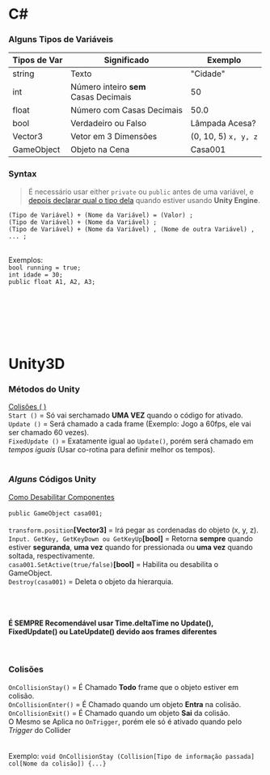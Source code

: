 # C#
### Alguns Tipos de Variáveis

Tipos de Var | Significado | Exemplo
------------ | ----------- | --------
string | Texto | "Cidade"
int | Número inteiro **sem**<br> Casas Decimais | 50
float | Número com Casas Decimais | 50.0
bool | Verdadeiro ou Falso | Lâmpada Acesa?
Vector3 | Vetor em 3 Dimensões | (0, 10, 5) `x, y, z`
GameObject | Objeto na Cena | Casa001

### Syntax

> É necessário usar either `private` ou `public` antes de uma variável, e [depois declarar qual o tipo dela](https://github.com/JoaoSodre/GameDev/blob/master/Unity3D/C%23%20e%20Unity%20(C%C3%B3digos).md#alguns-tipos-de-vari%C3%A1veis) quando estiver usando **Unity Engine**.

`(Tipo de Variável) + (Nome da Variável) = (Valor) ;`<br>
`(Tipo de Variável) + (Nome da Variável) ;`<br>
`(Tipo de Variável) + (Nome da Variável) , (Nome de outra Variável) , ... ;` <br><br>

Exemplos: <br>`bool running = true;`<br> `int idade = 30;`<br> `public float A1, A2, A3;`<br><br>
<!-- protected + var = só pode ser acessada pelo própio algoritmo. --> 

<br><br><br><br>





# Unity3D

### Métodos do Unity

[Colisões ( )](https://github.com/JoaoSodre/GameDev/blob/master/Unity3D/C%23%20e%20Unity%20(C%C3%B3digos).md#colis%C3%B5es)<br>
`Start ()` = Só vai serchamado **UMA VEZ** quando o código for ativado.<br>
`Update ()` = Será chamado a cada frame (Exemplo: Jogo a 60fps, ele vai ser chamado 60 vezes).<br>
`FixedUpdate ()` = Exatamente igual ao `Update()`, porém será chamado em *_tempos iguais_* (Usar co-rotina para definir melhor os tempos).<br><br>

### _Alguns_ Códigos Unity
[Como Desabilitar Componentes](https://unity3d.com/learn/tutorials/topics/scripting/enabling-and-disabling-components?playlist=17117)
<br><br>
`public GameObject casa001;` <br><br>
`transform.position`**[Vector3]** = Irá pegar as cordenadas do objeto (x, y, z).<br>
`Input. GetKey, GetKeyDown ou GetKeyUp`**[bool]** = Retorna **sempre** quando estiver **seguranda**, **uma vez** quando for pressionada ou **uma vez** quando soltada, respectivamente. <br>
`casa001.SetActive(true/false)`**[bool]** = Habilita ou desabilita o GameObject. <br>
`Destroy(casa001)` = Deleta o objeto da hierarquia.<br><br><br><br>
<!-- Mathf.Lerp, Mathf.SmoothStep, Mathf.SmoothDamp -->

**É SEMPRE Recomendável usar Time.deltaTime no Update(), FixedUpdate() ou LateUpdate() devido aos frames diferentes**
<br><br><br>
### Colisões
`OnCollisionStay()` = É Chamado **Todo** frame que o objeto estiver em colisão.<br>
`OnCollisionEnter()` = É Chamado quando um objeto **Entra** na colisão. <br>
`OnCollisionExit()` = É Chamado quando um objeto **Sai** da colisão. <br>
O Mesmo se Aplica no `OnTrigger`, porém ele só é ativado quando pelo _Trigger_ do Collider<br><br><br>
Exemplo: `void OnCollisionStay (Collision[Tipo de informação passada]  col[Nome da colisão]) {...}`
